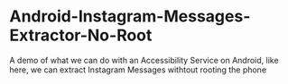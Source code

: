 # Android-Instagram-Messages-Extractor-No-Root
 A demo of what we can do with an Accessibility Service on Android, like here, we can extract Instagram Messages withtout rooting the phone
